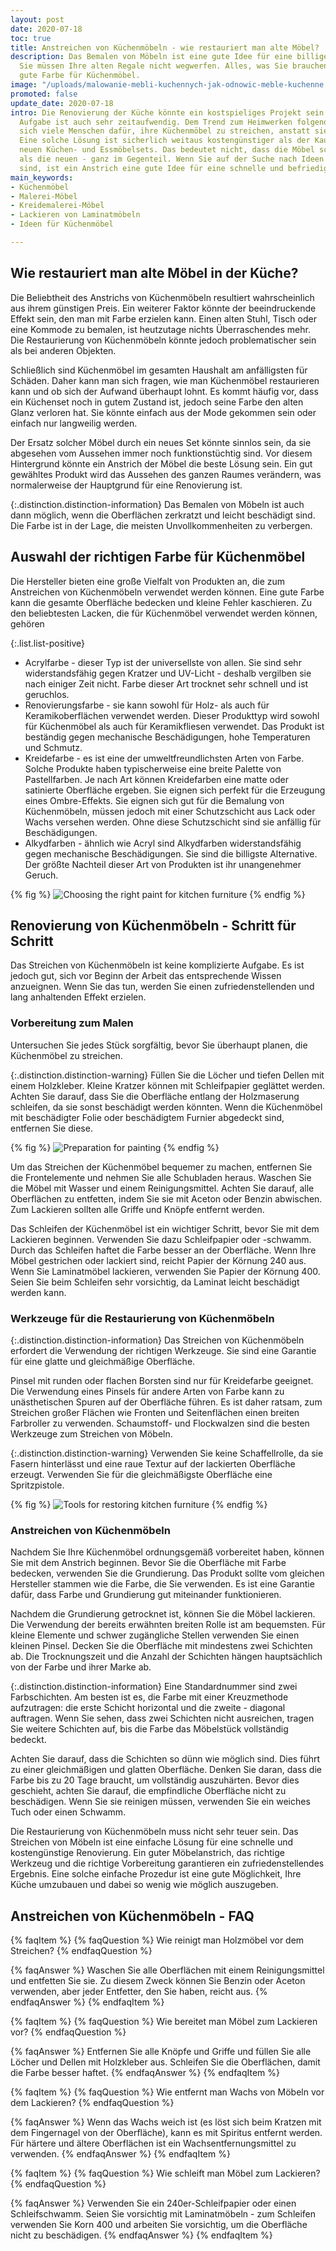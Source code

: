 ```yaml
---
layout: post
date: 2020-07-18
toc: true
title: Anstreichen von Küchenmöbeln - wie restauriert man alte Möbel?
description: Das Bemalen von Möbeln ist eine gute Idee für eine billige Metamorphose.
  Sie müssen Ihre alten Regale nicht wegwerfen. Alles, was Sie brauchen, ist eine
  gute Farbe für Küchenmöbel.
image: "/uploads/malowanie-mebli-kuchennych-jak-odnowic-meble-kuchenne.jpg"
promoted: false
update_date: 2020-07-18
intro: Die Renovierung der Küche könnte ein kostspieliges Projekt sein. Eine solche
  Aufgabe ist auch sehr zeitaufwendig. Dem Trend zum Heimwerken folgend, entscheiden
  sich viele Menschen dafür, ihre Küchenmöbel zu streichen, anstatt sie wegzuwerfen.
  Eine solche Lösung ist sicherlich weitaus kostengünstiger als der Kauf von komplett
  neuen Küchen- und Essmöbelsets. Das bedeutet nicht, dass die Möbel schlechter aussehen
  als die neuen - ganz im Gegenteil. Wenn Sie auf der Suche nach Ideen für Küchenmöbel
  sind, ist ein Anstrich eine gute Idee für eine schnelle und befriedigende Metamorphose.
main_keywords:
- Küchenmöbel
- Malerei-Möbel
- Kreidemalerei-Möbel
- Lackieren von Laminatmöbeln
- Ideen für Küchenmöbel

---
```

## Wie restauriert man alte Möbel in der Küche?

Die Beliebtheit des Anstrichs von Küchenmöbeln resultiert wahrscheinlich aus ihrem günstigen Preis. Ein weiterer Faktor könnte der beeindruckende Effekt sein, den man mit Farbe erzielen kann. Einen alten Stuhl, Tisch oder eine Kommode zu bemalen, ist heutzutage nichts Überraschendes mehr. Die Restaurierung von Küchenmöbeln könnte jedoch problematischer sein als bei anderen Objekten.

Schließlich sind Küchenmöbel im gesamten Haushalt am anfälligsten für Schäden. Daher kann man sich fragen, wie man Küchenmöbel restaurieren kann und ob sich der Aufwand überhaupt lohnt. Es kommt häufig vor, dass ein Küchenset noch in gutem Zustand ist, jedoch seine Farbe den alten Glanz verloren hat. Sie könnte einfach aus der Mode gekommen sein oder einfach nur langweilig werden.

Der Ersatz solcher Möbel durch ein neues Set könnte sinnlos sein, da sie abgesehen vom Aussehen immer noch funktionstüchtig sind. Vor diesem Hintergrund könnte ein Anstrich der Möbel die beste Lösung sein. Ein gut gewähltes Produkt wird das Aussehen des ganzen Raumes verändern, was normalerweise der Hauptgrund für eine Renovierung ist.

{:.distinction.distinction-information}
Das Bemalen von Möbeln ist auch dann möglich, wenn die Oberflächen zerkratzt und leicht beschädigt sind. Die Farbe ist in der Lage, die meisten Unvollkommenheiten zu verbergen.

## Auswahl der richtigen Farbe für Küchenmöbel

Die Hersteller bieten eine große Vielfalt von Produkten an, die zum Anstreichen von Küchenmöbeln verwendet werden können. Eine gute Farbe kann die gesamte Oberfläche bedecken und kleine Fehler kaschieren. Zu den beliebtesten Lacken, die für Küchenmöbel verwendet werden können, gehören

{:.list.list-positive}

* Acrylfarbe - dieser Typ ist der universellste von allen. Sie sind sehr widerstandsfähig gegen Kratzer und UV-Licht - deshalb vergilben sie nach einiger Zeit nicht. Farbe dieser Art trocknet sehr schnell und ist geruchlos.
* Renovierungsfarbe - sie kann sowohl für Holz- als auch für Keramikoberflächen verwendet werden. Dieser Produkttyp wird sowohl für Küchenmöbel als auch für Keramikfliesen verwendet. Das Produkt ist beständig gegen mechanische Beschädigungen, hohe Temperaturen und Schmutz.
* Kreidefarbe - es ist eine der umweltfreundlichsten Arten von Farbe. Solche Produkte haben typischerweise eine breite Palette von Pastellfarben. Je nach Art können Kreidefarben eine matte oder satinierte Oberfläche ergeben. Sie eignen sich perfekt für die Erzeugung eines Ombre-Effekts. Sie eignen sich gut für die Bemalung von Küchenmöbeln, müssen jedoch mit einer Schutzschicht aus Lack oder Wachs versehen werden. Ohne diese Schutzschicht sind sie anfällig für Beschädigungen.
* Alkydfarben - ähnlich wie Acryl sind Alkydfarben widerstandsfähig gegen mechanische Beschädigungen. Sie sind die billigste Alternative. Der größte Nachteil dieser Art von Produkten ist ihr unangenehmer Geruch.

{% fig %}
![Choosing the right paint for kitchen furniture](/uploads/wybor-farby-do-mebli-kuchennych.jpg "Choosing the right paint for kitchen furniture")
{% endfig %}

## Renovierung von Küchenmöbeln - Schritt für Schritt

Das Streichen von Küchenmöbeln ist keine komplizierte Aufgabe. Es ist jedoch gut, sich vor Beginn der Arbeit das entsprechende Wissen anzueignen. Wenn Sie das tun, werden Sie einen zufriedenstellenden und lang anhaltenden Effekt erzielen.

### Vorbereitung zum Malen

Untersuchen Sie jedes Stück sorgfältig, bevor Sie überhaupt planen, die Küchenmöbel zu streichen.

{:.distinction.distinction-warning}
Füllen Sie die Löcher und tiefen Dellen mit einem Holzkleber. Kleine Kratzer können mit Schleifpapier geglättet werden. Achten Sie darauf, dass Sie die Oberfläche entlang der Holzmaserung schleifen, da sie sonst beschädigt werden könnten. Wenn die Küchenmöbel mit beschädigter Folie oder beschädigtem Furnier abgedeckt sind, entfernen Sie diese.

{% fig %}
![Preparation for painting](/uploads/przygotowanie-do-malowania.jpg "Preparation for painting")
{% endfig %}

Um das Streichen der Küchenmöbel bequemer zu machen, entfernen Sie die Frontelemente und nehmen Sie alle Schubladen heraus. Waschen Sie die Möbel mit Wasser und einem Reinigungsmittel. Achten Sie darauf, alle Oberflächen zu entfetten, indem Sie sie mit Aceton oder Benzin abwischen. Zum Lackieren sollten alle Griffe und Knöpfe entfernt werden.

Das Schleifen der Küchenmöbel ist ein wichtiger Schritt, bevor Sie mit dem Lackieren beginnen. Verwenden Sie dazu Schleifpapier oder -schwamm. Durch das Schleifen haftet die Farbe besser an der Oberfläche. Wenn Ihre Möbel gestrichen oder lackiert sind, reicht Papier der Körnung 240 aus. Wenn Sie Laminatmöbel lackieren, verwenden Sie Papier der Körnung 400. Seien Sie beim Schleifen sehr vorsichtig, da Laminat leicht beschädigt werden kann.

### Werkzeuge für die Restaurierung von Küchenmöbeln

{:.distinction.distinction-information}
Das Streichen von Küchenmöbeln erfordert die Verwendung der richtigen Werkzeuge. Sie sind eine Garantie für eine glatte und gleichmäßige Oberfläche.

Pinsel mit runden oder flachen Borsten sind nur für Kreidefarbe geeignet. Die Verwendung eines Pinsels für andere Arten von Farbe kann zu unästhetischen Spuren auf der Oberfläche führen. Es ist daher ratsam, zum Streichen großer Flächen wie Fronten und Seitenflächen einen breiten Farbroller zu verwenden. Schaumstoff- und Flockwalzen sind die besten Werkzeuge zum Streichen von Möbeln.

{:.distinction.distinction-warning}
Verwenden Sie keine Schaffellrolle, da sie Fasern hinterlässt und eine raue Textur auf der lackierten Oberfläche erzeugt. Verwenden Sie für die gleichmäßigste Oberfläche eine Spritzpistole.

{% fig %}
![Tools for restoring kitchen furniture](/uploads/farby-do-mebli-kuchennych.jpg "Tools for restoring kitchen furniture")
{% endfig %}

### Anstreichen von Küchenmöbeln

Nachdem Sie Ihre Küchenmöbel ordnungsgemäß vorbereitet haben, können Sie mit dem Anstrich beginnen. Bevor Sie die Oberfläche mit Farbe bedecken, verwenden Sie die Grundierung. Das Produkt sollte vom gleichen Hersteller stammen wie die Farbe, die Sie verwenden. Es ist eine Garantie dafür, dass Farbe und Grundierung gut miteinander funktionieren.

Nachdem die Grundierung getrocknet ist, können Sie die Möbel lackieren. Die Verwendung der bereits erwähnten breiten Rolle ist am bequemsten. Für kleine Elemente und schwer zugängliche Stellen verwenden Sie einen kleinen Pinsel. Decken Sie die Oberfläche mit mindestens zwei Schichten ab. Die Trocknungszeit und die Anzahl der Schichten hängen hauptsächlich von der Farbe und ihrer Marke ab.

{:.distinction.distinction-information}
Eine Standardnummer sind zwei Farbschichten. Am besten ist es, die Farbe mit einer Kreuzmethode aufzutragen: die erste Schicht horizontal und die zweite - diagonal auftragen. Wenn Sie sehen, dass zwei Schichten nicht ausreichen, tragen Sie weitere Schichten auf, bis die Farbe das Möbelstück vollständig bedeckt.

Achten Sie darauf, dass die Schichten so dünn wie möglich sind. Dies führt zu einer gleichmäßigen und glatten Oberfläche. Denken Sie daran, dass die Farbe bis zu 20 Tage braucht, um vollständig auszuhärten. Bevor dies geschieht, achten Sie darauf, die empfindliche Oberfläche nicht zu beschädigen. Wenn Sie sie reinigen müssen, verwenden Sie ein weiches Tuch oder einen Schwamm.

Die Restaurierung von Küchenmöbeln muss nicht sehr teuer sein. Das Streichen von Möbeln ist eine einfache Lösung für eine schnelle und kostengünstige Renovierung. Ein guter Möbelanstrich, das richtige Werkzeug und die richtige Vorbereitung garantieren ein zufriedenstellendes Ergebnis. Eine solche einfache Prozedur ist eine gute Möglichkeit, Ihre Küche umzubauen und dabei so wenig wie möglich auszugeben.

## Anstreichen von Küchenmöbeln - FAQ

{% faqItem %}
{% faqQuestion %}
Wie reinigt man Holzmöbel vor dem Streichen?
{% endfaqQuestion %}

{% faqAnswer %}
Waschen Sie alle Oberflächen mit einem Reinigungsmittel und entfetten Sie sie. Zu diesem Zweck können Sie Benzin oder Aceton verwenden, aber jeder Entfetter, den Sie haben, reicht aus.
{% endfaqAnswer %}
{% endfaqItem %}

{% faqItem %}
{% faqQuestion %}
Wie bereitet man Möbel zum Lackieren vor?
{% endfaqQuestion %}

{% faqAnswer %}
Entfernen Sie alle Knöpfe und Griffe und füllen Sie alle Löcher und Dellen mit Holzkleber aus. Schleifen Sie die Oberflächen, damit die Farbe besser haftet.
{% endfaqAnswer %}
{% endfaqItem %}

{% faqItem %}
{% faqQuestion %}
Wie entfernt man Wachs von Möbeln vor dem Lackieren?
{% endfaqQuestion %}

{% faqAnswer %}
Wenn das Wachs weich ist (es löst sich beim Kratzen mit dem Fingernagel von der Oberfläche), kann es mit Spiritus entfernt werden. Für härtere und ältere Oberflächen ist ein Wachsentfernungsmittel zu verwenden.
{% endfaqAnswer %}
{% endfaqItem %}

{% faqItem %}
{% faqQuestion %}
Wie schleift man Möbel zum Lackieren?
{% endfaqQuestion %}

{% faqAnswer %}
Verwenden Sie ein 240er-Schleifpapier oder einen Schleifschwamm. Seien Sie vorsichtig mit Laminatmöbeln - zum Schleifen verwenden Sie Korn 400 und arbeiten Sie vorsichtig, um die Oberfläche nicht zu beschädigen.
{% endfaqAnswer %}
{% endfaqItem %}